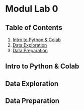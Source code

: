 # Modul Lab 0

## Table of Contents
1. [Intro to Python & Colab](#Intro)
2. [Data Exploration](#Data)
3. [Data Preparation](#Data)


## Intro to Python & Colab

## Data Exploration

## Data Preparation

